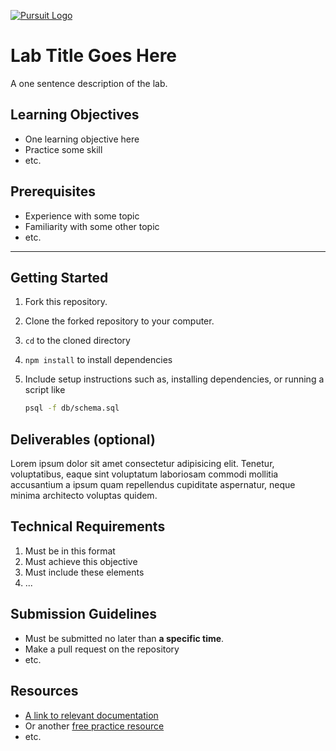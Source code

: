 [![Pursuit Logo](https://avatars1.githubusercontent.com/u/5825944?s=200&v=4)](https://pursuit.org)

# Lab Title Goes Here

A one sentence description of the lab.

## Learning Objectives

- One learning objective here
- Practice some skill
- etc.

## Prerequisites

- Experience with some topic
- Familiarity with some other topic
- etc.

---

## Getting Started

1. Fork this repository.
1. Clone the forked repository to your computer.
1. `cd` to the cloned directory
1. `npm install` to install dependencies
1. Include setup instructions such as, installing dependencies, or running a script like

   ```bash
   psql -f db/schema.sql
   ```

## Deliverables (optional)

Lorem ipsum dolor sit amet consectetur adipisicing elit. Tenetur, voluptatibus, eaque sint voluptatum laboriosam commodi mollitia accusantium a ipsum quam repellendus cupiditate aspernatur, neque minima architecto voluptas quidem.

## Technical Requirements
1. Must be in this format
2. Must achieve this objective
3. Must include these elements
4. ...

## Submission Guidelines

- Must be submitted no later than **a specific time**.
- Make a pull request on the repository
- etc.

## Resources

- [A link to relevant documentation](https://www.google.com/)
- Or another [free practice resource](https://www.google.com/)
- etc.
